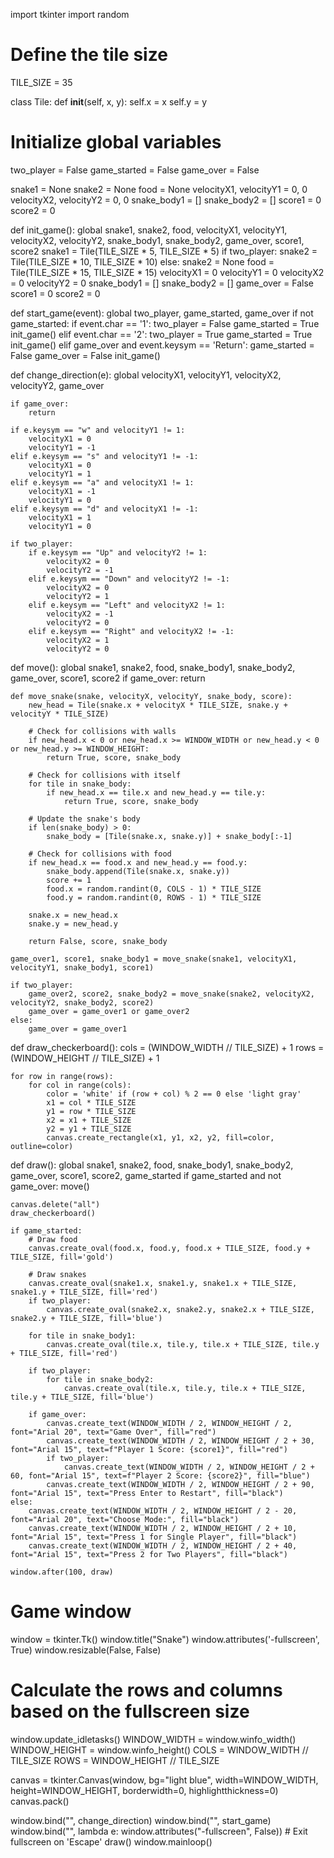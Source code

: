 import tkinter
import random

# Define the tile size
TILE_SIZE = 35

class Tile:
    def __init__(self, x, y):
        self.x = x
        self.y = y

# Initialize global variables
two_player = False
game_started = False
game_over = False

snake1 = None
snake2 = None
food = None
velocityX1, velocityY1 = 0, 0
velocityX2, velocityY2 = 0, 0
snake_body1 = []
snake_body2 = []
score1 = 0
score2 = 0

def init_game():
    global snake1, snake2, food, velocityX1, velocityY1, velocityX2, velocityY2, snake_body1, snake_body2, game_over, score1, score2
    snake1 = Tile(TILE_SIZE * 5, TILE_SIZE * 5)
    if two_player:
        snake2 = Tile(TILE_SIZE * 10, TILE_SIZE * 10)
    else:
        snake2 = None
    food = Tile(TILE_SIZE * 15, TILE_SIZE * 15)
    velocityX1 = 0
    velocityY1 = 0
    velocityX2 = 0
    velocityY2 = 0
    snake_body1 = []
    snake_body2 = []
    game_over = False
    score1 = 0
    score2 = 0

def start_game(event):
    global two_player, game_started, game_over
    if not game_started:
        if event.char == '1':
            two_player = False
            game_started = True
            init_game()
        elif event.char == '2':
            two_player = True
            game_started = True
            init_game()
    elif game_over and event.keysym == 'Return':
        game_started = False
        game_over = False
        init_game()

def change_direction(e):
    global velocityX1, velocityY1, velocityX2, velocityY2, game_over

    if game_over:
        return

    if e.keysym == "w" and velocityY1 != 1:
        velocityX1 = 0
        velocityY1 = -1
    elif e.keysym == "s" and velocityY1 != -1:
        velocityX1 = 0
        velocityY1 = 1
    elif e.keysym == "a" and velocityX1 != 1:
        velocityX1 = -1
        velocityY1 = 0
    elif e.keysym == "d" and velocityX1 != -1:
        velocityX1 = 1
        velocityY1 = 0

    if two_player:
        if e.keysym == "Up" and velocityY2 != 1:
            velocityX2 = 0
            velocityY2 = -1
        elif e.keysym == "Down" and velocityY2 != -1:
            velocityX2 = 0
            velocityY2 = 1
        elif e.keysym == "Left" and velocityX2 != 1:
            velocityX2 = -1
            velocityY2 = 0
        elif e.keysym == "Right" and velocityX2 != -1:
            velocityX2 = 1
            velocityY2 = 0

def move():
    global snake1, snake2, food, snake_body1, snake_body2, game_over, score1, score2
    if game_over:
        return
    
    def move_snake(snake, velocityX, velocityY, snake_body, score):
        new_head = Tile(snake.x + velocityX * TILE_SIZE, snake.y + velocityY * TILE_SIZE)
        
        # Check for collisions with walls
        if new_head.x < 0 or new_head.x >= WINDOW_WIDTH or new_head.y < 0 or new_head.y >= WINDOW_HEIGHT:
            return True, score, snake_body
        
        # Check for collisions with itself
        for tile in snake_body:
            if new_head.x == tile.x and new_head.y == tile.y:
                return True, score, snake_body
        
        # Update the snake's body
        if len(snake_body) > 0:
            snake_body = [Tile(snake.x, snake.y)] + snake_body[:-1]

        # Check for collisions with food
        if new_head.x == food.x and new_head.y == food.y:
            snake_body.append(Tile(snake.x, snake.y))
            score += 1
            food.x = random.randint(0, COLS - 1) * TILE_SIZE
            food.y = random.randint(0, ROWS - 1) * TILE_SIZE
        
        snake.x = new_head.x
        snake.y = new_head.y

        return False, score, snake_body

    game_over1, score1, snake_body1 = move_snake(snake1, velocityX1, velocityY1, snake_body1, score1)
    
    if two_player:
        game_over2, score2, snake_body2 = move_snake(snake2, velocityX2, velocityY2, snake_body2, score2)
        game_over = game_over1 or game_over2
    else:
        game_over = game_over1

def draw_checkerboard():
    cols = (WINDOW_WIDTH // TILE_SIZE) + 1
    rows = (WINDOW_HEIGHT // TILE_SIZE) + 1

    for row in range(rows):
        for col in range(cols):
            color = 'white' if (row + col) % 2 == 0 else 'light gray'
            x1 = col * TILE_SIZE
            y1 = row * TILE_SIZE
            x2 = x1 + TILE_SIZE
            y2 = y1 + TILE_SIZE
            canvas.create_rectangle(x1, y1, x2, y2, fill=color, outline=color)

def draw():
    global snake1, snake2, food, snake_body1, snake_body2, game_over, score1, score2, game_started
    if game_started and not game_over:
        move()

    canvas.delete("all")
    draw_checkerboard()

    if game_started:
        # Draw food
        canvas.create_oval(food.x, food.y, food.x + TILE_SIZE, food.y + TILE_SIZE, fill='gold')

        # Draw snakes
        canvas.create_oval(snake1.x, snake1.y, snake1.x + TILE_SIZE, snake1.y + TILE_SIZE, fill='red')
        if two_player:
            canvas.create_oval(snake2.x, snake2.y, snake2.x + TILE_SIZE, snake2.y + TILE_SIZE, fill='blue')

        for tile in snake_body1:
            canvas.create_oval(tile.x, tile.y, tile.x + TILE_SIZE, tile.y + TILE_SIZE, fill='red')

        if two_player:
            for tile in snake_body2:
                canvas.create_oval(tile.x, tile.y, tile.x + TILE_SIZE, tile.y + TILE_SIZE, fill='blue')

        if game_over:
            canvas.create_text(WINDOW_WIDTH / 2, WINDOW_HEIGHT / 2, font="Arial 20", text="Game Over", fill="red")
            canvas.create_text(WINDOW_WIDTH / 2, WINDOW_HEIGHT / 2 + 30, font="Arial 15", text=f"Player 1 Score: {score1}", fill="red")
            if two_player:
                canvas.create_text(WINDOW_WIDTH / 2, WINDOW_HEIGHT / 2 + 60, font="Arial 15", text=f"Player 2 Score: {score2}", fill="blue")
            canvas.create_text(WINDOW_WIDTH / 2, WINDOW_HEIGHT / 2 + 90, font="Arial 15", text="Press Enter to Restart", fill="black")
    else:
        canvas.create_text(WINDOW_WIDTH / 2, WINDOW_HEIGHT / 2 - 20, font="Arial 20", text="Choose Mode:", fill="black")
        canvas.create_text(WINDOW_WIDTH / 2, WINDOW_HEIGHT / 2 + 10, font="Arial 15", text="Press 1 for Single Player", fill="black")
        canvas.create_text(WINDOW_WIDTH / 2, WINDOW_HEIGHT / 2 + 40, font="Arial 15", text="Press 2 for Two Players", fill="black")
    
    window.after(100, draw)

# Game window
window = tkinter.Tk()
window.title("Snake")
window.attributes('-fullscreen', True)
window.resizable(False, False)

# Calculate the rows and columns based on the fullscreen size
window.update_idletasks()
WINDOW_WIDTH = window.winfo_width()
WINDOW_HEIGHT = window.winfo_height()
COLS = WINDOW_WIDTH // TILE_SIZE
ROWS = WINDOW_HEIGHT // TILE_SIZE

canvas = tkinter.Canvas(window, bg="light blue", width=WINDOW_WIDTH, height=WINDOW_HEIGHT, borderwidth=0, highlightthickness=0)
canvas.pack()

window.bind("<KeyRelease>", change_direction)
window.bind("<KeyPress>", start_game)
window.bind("<Escape>", lambda e: window.attributes("-fullscreen", False))  # Exit fullscreen on 'Escape'
draw()
window.mainloop()


